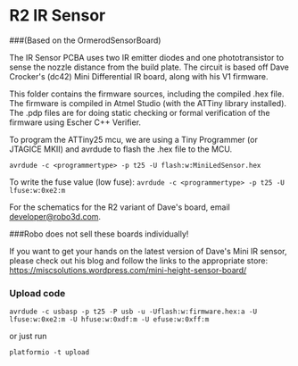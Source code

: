 R2 IR Sensor 
==================
###(Based on the OrmerodSensorBoard)

The IR Sensor PCBA uses two IR emitter diodes and one phototransistor to sense the nozzle distance from the build plate.  The circuit is based off Dave Crocker's (dc42) Mini Differential IR board, along with his V1 firmware.  

This folder contains the firmware sources, including the compiled .hex file. The firmware is compiled in Atmel Studio (with the ATTiny library installed). The .pdp files are for doing static checking or formal verification of the firmware using Escher C++ Verifier.  

To program the ATTiny25 mcu, we are using a Tiny Programmer (or JTAGICE MKII) and avrdude to flash the .hex file to the MCU.  

```avrdude -c <programmertype> -p t25 -U flash:w:MiniLedSensor.hex```

To write the fuse value (low fuse):
```avrdude -c <programmertype> -p t25 -U lfuse:w:0xe2:m```

For the schematics for the R2 variant of Dave's board, email developer@robo3d.com.

###Robo does not sell these boards individually!

If you want to get your hands on the latest version of Dave's Mini IR sensor, please check out his blog and follow the links to the appropriate store: https://miscsolutions.wordpress.com/mini-height-sensor-board/

### Upload code
```
avrdude -c usbasp -p t25 -P usb -u -Uflash:w:firmware.hex:a -U lfuse:w:0xe2:m -U hfuse:w:0xdf:m -U efuse:w:0xff:m
```

or just run
```
platformio -t upload
```